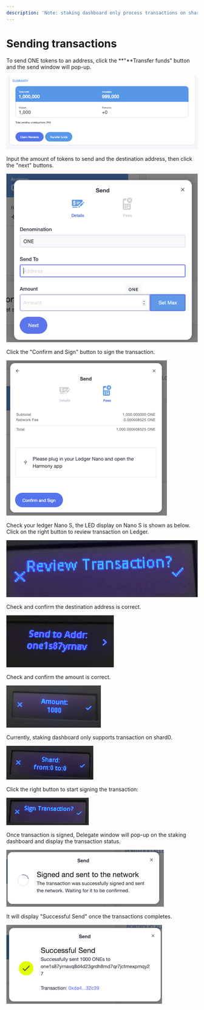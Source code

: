 ```yaml
---
description: 'Note: staking dashboard only process transactions on shard 0.'
---
```


# Sending transactions

 To send ONE tokens to an address, click the **"**Transfer funds" button and the send window will pop-up.

![](../../../.gitbook/assets/image%20%28117%29.png)

Input the amount of tokens to send and the destination address, then click the "next" buttons.

![](../../../.gitbook/assets/image%20%28110%29.png)

Click the "Confirm and Sign" button to sign the transaction.

![](../../../.gitbook/assets/image%20%2830%29.png)

Check your ledger Nano S, the LED display on Nano S is shown as below.  Click on the right button to review transaction on Ledger.

![](../../../.gitbook/assets/image%20%2822%29.png)

Check and confirm the destination address is correct.

![](../../../.gitbook/assets/image%20%28112%29.png)

Check and confirm the amount is correct.

![](../../../.gitbook/assets/image%20%28122%29.png)

Currently, staking dashboard only supports transaction on shard0.

![](../../../.gitbook/assets/image%20%2833%29.png)

Click the right button to start signing the transaction:

![](../../../.gitbook/assets/image%20%2871%29.png)

Once transaction is signed, Delegate window will pop-up on the staking dashboard and display the transaction status.

![](../../../.gitbook/assets/image%20%2880%29.png)

 It will display "Successful Send" once the transactions completes.

![](../../../.gitbook/assets/image%20%28134%29.png)

